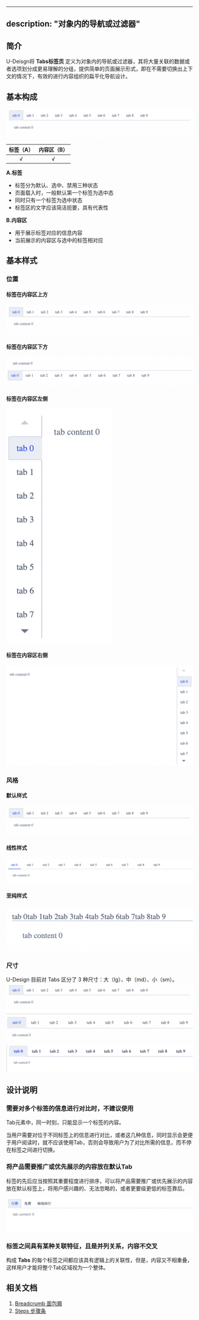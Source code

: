 
---
description: "对象内的导航或过滤器"
---

<!--副标题具体写法见源代码模式-->

## 简介

U-Deisgn将 **Tabs标签页** 定义为对象内的导航或过滤器，其将大量关联的数据或者选项划分成更易理解的分组，提供简单的页面展示形式，即在不需要切换出上下文的情况下，有效的进行内容组织的扁平化导航设计。


## 基本构成

![](../../../images/TAB/3.png)

| 标签（A） | 内容区（B） |
| :---------: | :-----------: |
|      √      |       √       |

**A.标签**

- 标签分为默认、选中、禁用三种状态
- 页面载入时，一般默认第一个标签为选中态
- 同时只有一个标签为选中状态
- 标签区的文字应该简洁扼要，具有代表性



**B.内容区**

- 用于展示标签对应的信息内容
- 当前展示的内容区与选中的标签相对应


## 基本样式

### 位置

#### 标签在内容区上方
![](../../../images/TAB/3.png)

#### 标签在内容区下方

![](../../../images/TAB/2.png)

#### 标签在内容区左侧
![](../../../images/TAB/5.png)

#### 标签在内容区右侧
![](../../../images/TAB/4.png)


### 风格
#### 默认样式
![](../../../images/TAB/3.png)
#### 线性样式
![](../../../images/TAB/7.png)
#### 至纯样式
![](../../../images/TAB/8.png)

### 尺寸
U-Design 目前对 Tabs 区分了 3 种尺寸：大（lg）、中（md）、小（sm）。
![](../../../images/TAB/3.png)
![](../../../images/TAB/9.png)
![](../../../images/TAB/10.png)



## 设计说明

### 需要对多个标签的信息进行对比时，不建议使用

Tab元素中，同一时刻，只能显示一个标签的内容。

当用户需要对位于不同标签上的信息进行对比，或者这几种信息，同时显示会更便于用户阅读时，就不应该使用Tab，否则会导致用户为了对比所需的信息，而不停在标签之间进行切换。





### 将产品需要推广或优先展示的内容放在默认Tab
标签的先后应当按照其重要程度进行排序，可以将产品需要推广或优先展示的内容放在默认标签上，将用户感兴趣的、无法忽略的，或者更要级更低的标签靠后。

![](../../../images/TAB/23.png)



### 标签之间具有某种关联特征，且是并列关系，内容不交叉
构成 **Tabs** 的每个标签之间都应该具有逻辑上的关联性，但是，内容又不相重叠，这样用户才能将整个Tab区域视为一个整体。


## 相关文档

1. [Breadcrumb 面包屑](https://udesign.ucloud.cn/component/Breadcrumb)
2. [Steps 步骤条](https://udesign.ucloud.cn/component/Steps)
